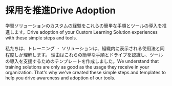 # <a name="drive-adoption"></a><span data-ttu-id="1e3a1-101">採用を推進</span><span class="sxs-lookup"><span data-stu-id="1e3a1-101">Drive Adoption</span></span>

<span data-ttu-id="1e3a1-102">学習ソリューションのカスタムの経験をこれらの簡単な手順とツールの導入を推進します。</span><span class="sxs-lookup"><span data-stu-id="1e3a1-102">Drive adoption of your Custom Learning Solution experiences with these simple steps and tools.</span></span> 

<span data-ttu-id="1e3a1-p101">私たちは、トレーニング ・ ソリューションは、組織内に表示される使用法と同程度しか理解します。 理由はこれらの簡単な手順とドライブを認識し、ツールの導入を支援するためのテンプレートを作成しました。</span><span class="sxs-lookup"><span data-stu-id="1e3a1-p101">We understand that training solutions are only as good as the usage they receive in your organization.  That's why we've created these simple steps and templates to help you drive awareness and adoption of our tools.</span></span>  



